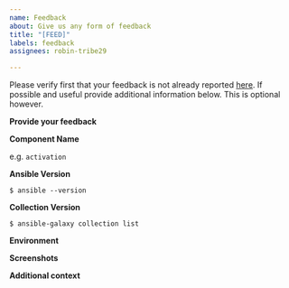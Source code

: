 ```yaml
---
name: Feedback
about: Give us any form of feedback
title: "[FEED]"
labels: feedback
assignees: robin-tribe29

---
```


Please verify first that your feedback is not already reported [here](https://github.com/tribe29/ansible-collection-tribe29.checkmk/issues?q=is%3Aissue+sort%3Aupdated-desc).
If possible and useful provide additional information below. This is optional however.

**Provide your feedback**
<!--  Provide your feedback here. -->

**Component Name**
<!--  Write the short name of the module or plugin below, use your best guess if unsure. -->
e.g. `activation`

**Ansible Version**
<!-- Paste verbatim output from `ansible --version` between triple backticks. -->
```console
$ ansible --version

```

**Collection Version**
<!-- Paste verbatim output from`ansible-galaxy collection list` between triple backticks. -->
```console
$ ansible-galaxy collection list

```
**Environment**
<!-- Provide all relevant information below, e.g. control node OS versions, Checkmk version, etc. -->

**Screenshots**
<!-- If applicable, add screenshots to help explain your problem. -->

**Additional context**
<!-- Add any other context about the problem here. -->
